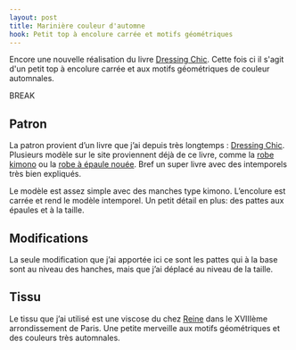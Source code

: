 ```yaml
---
layout: post
title: Marinière couleur d'automne
hook: Petit top à encolure carrée et motifs géométriques
---
```


Encore une nouvelle réalisation du livre [Dressing Chic][1].
Cette fois ci il s'agit d'un petit top à encolure carrée et aux motifs géométriques de couleur automnales.

BREAK

## Patron

La patron provient d’un livre que j’ai depuis très longtemps : [Dressing Chic][1]. Plusieurs modèle sur le site proviennent déjà de ce livre, comme la [robe kimono][2] ou la [robe à épaule nouée][3]. Bref un super livre avec des intemporels très bien expliqués.

Le modèle est assez simple avec des manches type kimono. L’encolure est carrée et rend le modèle intemporel. Un petit détail en plus: des pattes aux épaules et à la taille.

## Modifications

La seule modification que j’ai apportée ici ce sont les pattes qui à la base sont au niveau des hanches, mais que j’ai déplacé au niveau de la taille.

## Tissu

Le tissu que j’ai utilisé est une viscose du chez [Reine][4] dans le XVIIIème arrondissement de Paris. Une petite merveille aux motifs géométriques et des couleurs très automnales.

[1]: http://amzn.to/2nragTH
[2]: http://ps-made.com/robe-kimono/
[3]: http://ps-made.com/robe-epaule-nouee/
[4]: http://www.tissus-reine.com/

